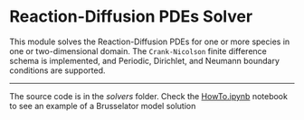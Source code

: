 Reaction-Diffusion PDEs Solver
========================

This module solves the Reaction-Diffusion PDEs for one or more species in one or two-dimensional domain. The ``Crank-Nicolson`` finite difference schema is implemented, and Periodic, Dirichlet, and Neumann boundary conditions are supported.

---------------

The source code is in the *solvers* folder. Check the [HowTo.ipynb](HowTo.ipynb) notebook to see an example of a Brusselator model solution
